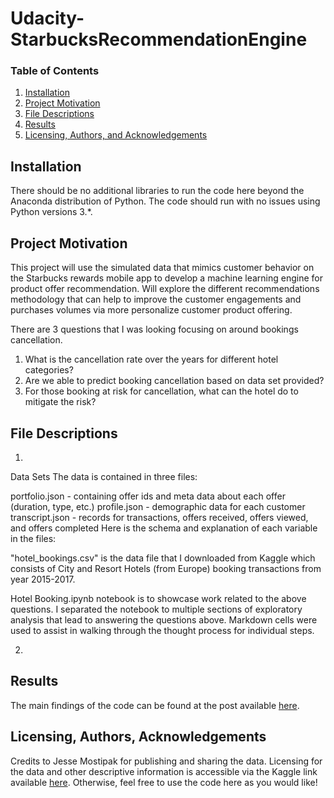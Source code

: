 # Udacity-StarbucksRecommendationEngine

### Table of Contents

  1. [Installation](#installation)
  2. [Project Motivation](#motivation)
  3. [File Descriptions](#files)
  4. [Results](#results)
  5. [Licensing, Authors, and Acknowledgements](#licensing)

## Installation <a name="installation"></a>

There should be no additional libraries to run the code here beyond the Anaconda distribution of Python.  The code should run with no issues using Python versions 3.*.

## Project Motivation<a name="motivation"></a>

This project will use the simulated data that mimics customer behavior on the Starbucks rewards mobile app to develop a machine learning engine for product offer recommendation. Will explore the different recommendations methodology that can help to improve the customer engagements and purchases volumes via more personalize customer product offering.

There are 3 questions that I was looking focusing on around bookings cancellation.

  1. What is the cancellation rate over the years for different hotel categories?
  2. Are we able to predict booking cancellation based on data set provided?  
  3. For those booking at risk for cancellation, what can the hotel do to mitigate the risk?


## File Descriptions <a name="files"></a>

  1. 
  Data Sets
The data is contained in three files:

portfolio.json - containing offer ids and meta data about each offer (duration, type, etc.)
profile.json - demographic data for each customer
transcript.json - records for transactions, offers received, offers viewed, and offers completed
Here is the schema and explanation of each variable in the files:

"hotel_bookings.csv" is the data file that I downloaded from Kaggle which consists of City and Resort Hotels (from Europe) booking transactions from year 2015-2017.

Hotel Booking.ipynb notebook is to showcase work related to the above questions.  I separated the notebook to multiple sections of exploratory analysis that lead to answering the questions above.  Markdown cells were used to assist in walking through the thought process for individual steps.  

  2. 

## Results<a name="results"></a>

The main findings of the code can be found at the post available [here](https://medium.com/@hong.ling.goh/random-forest-for-predicting-city-hotel-booking-cancellation-17222fe479b).


## Licensing, Authors, Acknowledgements<a name="licensing"></a>

Credits to Jesse Mostipak for publishing and sharing the data.  Licensing for the data and other descriptive information is accessible via  the Kaggle link available [here](https://www.kaggle.com/jessemostipak/hotel-booking-demand).  Otherwise, feel free to use the code here as you would like! 


